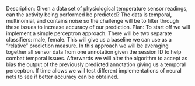 Description:
Given a data set of physiological temperature sensor readings, can the activity being performed be predicted?  The data is temporal, multinomial, and contains noise so the challenge will be to filter through these issues to increase accuracy of our prediction.
Plan:
To start off we will implement a simple perceptron approach.  There will be two separate classifiers: male, female.  This will give us a baseline we can use as a “relative” prediction measure.  In this approach we will be averaging together all sensor data from one annotation given the session ID to help combat temporal issues.  Afterwards we will alter the algorithm to accept as bias the output of the previously predicted annotation giving us a temporal perceptron.  If time allows we will test different implementations of neural nets to see if better accuracy can be obtained.